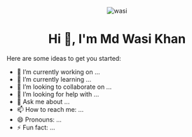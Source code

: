 <p align="center">
  <img src="https://media.licdn.com/dms/image/v2/D5616AQHANljxyq9YVg/profile-displaybackgroundimage-shrink_350_1400/B56ZiK6iJuHUAk-/0/1754677258100?e=1760572800&v=beta&t=1vP0kR1fqyKQ7tUmDWypMOMFyvd9ainZdlRcKhfO51E" alt='wasi' />
</p>

<h1 align="center">Hi 👋, I'm Md Wasi Khan</h1>


Here are some ideas to get you started:

- 🔭 I’m currently working on ...
- 🌱 I’m currently learning ...
- 👯 I’m looking to collaborate on ...
- 🤔 I’m looking for help with ...
- 💬 Ask me about ...
- 📫 How to reach me: ...
- 😄 Pronouns: ...
- ⚡ Fun fact: ...
  
